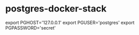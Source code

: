 # postgres-docker-stack
export PGHOST='127.0.0.1'
export PGUSER='postgres'
export PGPASSWORD='secret'
